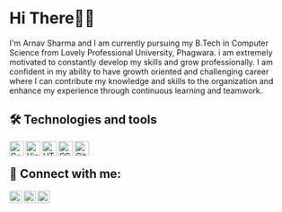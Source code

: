 # Hi There🙋‍♂️
I'm Arnav Sharma and I am currently pursuing my B.Tech in Computer Science from Lovely Professional University, Phagwara.
i am extremely motivated to constantly develop my skills and grow professionally. I am confident in my ability to have growth oriented and challenging career where I can contribute my knowledge and skills to the organization and enhance my experience through continuous learning and teamwork.

## 🛠  Technologies and tools
<img align="left" alt="C++" width="26px" src="https://img.icons8.com/color/48/000000/c-plus-plus-logo.png"/>
<img align="left" alt="Visual Studio Code" width="26px" src="https://img.icons8.com/fluent/48/000000/visual-studio-code-2019.png"/>
<img align="left" alt="HTML5" width="26px" src="https://img.icons8.com/color/48/000000/html-5.png" />
<img align="left" alt="CSS3" width="26px" src="https://img.icons8.com/color/48/000000/css3.png" />
<img align="left" alt="Git" width="26px" src="https://img.icons8.com/windows/32/000000/git-squared.png" />

<br>

## 📲 Connect with me:
[<img align="left" alt="LinkedIn" width="22px" src="https://img.icons8.com/color/48/000000/linkedin-circled--v3.png"/>][linkedin]
[<img align="left" alt="Instagram" width="22px" src="https://img.icons8.com/color/48/000000/instagram-new--v2.png"/>][instagram]
[<img align="left" alt="Twitter" width="22px" src="https://img.icons8.com/color/48/000000/twitter--v2.png"/>][twitter]




[twitter]: https://twitter.com/arnav_sharma_11
[instagram]: https://www.instagram.com/arnav_sharma_11
[linkedin]: https://linkedin.com/in/arnavsharma2711
